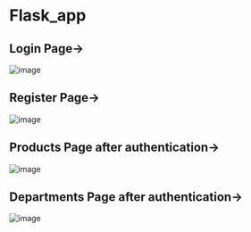 # Flask_app

## Login Page->
![image](https://github.com/shaily29-eng/flask_app/assets/59019087/e49471d2-adb0-4ffe-bd16-1f39f2481e8d)

## Register Page->
![image](https://github.com/shaily29-eng/flask_app/assets/59019087/a5661704-3d6d-46c8-a4ec-99357d4ea68d)

## Products Page after authentication->
![image](https://github.com/shaily29-eng/flask_app/assets/59019087/b8886f3a-6b46-43f1-8a25-09b1cb60d277)

## Departments Page after authentication->
![image](https://github.com/shaily29-eng/flask_app/assets/59019087/9d2ae13b-165d-442e-822f-41d0400fd238)




